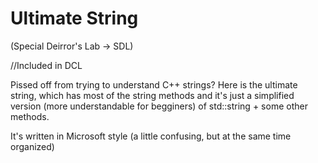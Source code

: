 # Ultimate String

(Special Deirror's Lab -> SDL)

//Included in DCL

Pissed off from trying to understand C++ strings? Here is the ultimate string, which has most of the string methods and it's just a simplified version (more understandable for begginers) of std::string + some other methods.

It's written in Microsoft style (a little confusing, but at the same time organized)
